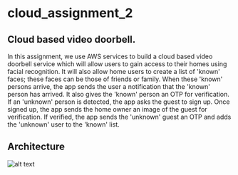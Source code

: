 # cloud_assignment_2
## Cloud based video doorbell.
In this assignment, we use AWS services to build a cloud based video doorbell service which will allow users to gain access to their homes using facial recognition. It will also allow home users to create a list of 'known' faces; these faces can be those of friends or family. When these 'known' persons arrive, the app sends the user a notification that the 'known' person has arrived. It also gives the 'known' person an OTP for verification. If an 'unknown' person is detected, the app asks the guest to sign up. Once signed up, the app sends the home owner an image of the guest for verification. If verified, the app sends the 'unknown' guest an OTP and adds the 'unknown' user to the 'known' list.

## Architecture
![alt text](https://photos.google.com/photo/AF1QipMPTVsHCoOiaqh8kOI4qgLfxG75W0oZ3AQVrF5Y)

